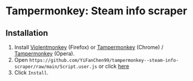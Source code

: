 # Tampermonkey: Steam info scraper

## Installation

1. Install [Violentmonkey](https://addons.mozilla.org/en-us/firefox/addon/violentmonkey/) (Firefox) or [Tampermonkey](https://chrome.google.com/webstore/detail/tampermonkey/dhdgffkkebhmkfjojejmpbldmpobfkfo) (Chrome) / [Tampermonkey](https://addons.opera.com/en/extensions/details/tampermonkey-beta/) (Opera).
2. Open `https://github.com/YiFanChen99/tampermonkey--steam-info-scraper/raw/main/Script.user.js` or click [here](https://github.com/YiFanChen99/tampermonkey--steam-info-scraper/raw/main/Script.user.js)
3. Click `Install`.
